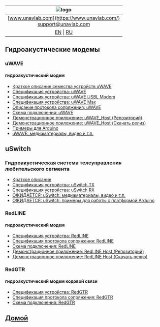 
| ![logo](https://ucnl.github.io/documentation/sm_logo.png) |
| :---: |
| [www.unavlab.com](https://www.unavlab.com/) <br/> [support@unavlab.com](mailto:support@unavlab.com) |
| [EN](underwater_acoustic_modems_en.md) \| [RU](underwater_acoustic_modems_ru.md) |

## Гидроакустические модемы
### uWAVE
#### гидроакустический модем
* [Краткое описание семества устройств uWAVE](/documentation/RU/uWAVE/uWAVE_Family_ru.md)
* [Спецификация устройства: uWAVE](/documentation/RU/uWAVE/uWAVE_Specification_ru.md)
* [Спецификация устройства: uWAVE USBL Modem](/documentation/RU/uWAVE/uWAVE_USBL_Modem_Specification_ru.md)
* [Спецификация устройства: uWAVE Max](/documentation/RU/uWAVE/uWAVE_Max_Specification_ru.md)
* [Описание протокола сопряжения: uWAVE](/documentation/RU/uWAVE/uWAVE_Protocol_Specification_ru.md)
* [Схема подключения: uWAVE](/documentation/RU/uWAVE/uWAVE_wiring_diagram_ru.md)
* [Демонстрационное приложение: uWAVE_Host (Репозиторий)](https://github.com/ucnl/uWAVE_Host)
* [Демонстрационное приложение: uWAVE_Host (Скачать релиз)](https://github.com/ucnl/uWAVE_Host/releases/download/1.0/uWAVE_Host.zip)
* [Примеры для Arduino](https://github.com/ucnl/uWAVE_Arduino)
* [uWAVE: медиаматериалы, видео и т.п.](/documentation/RU/uWAVE/media)

## uSwitch
### Гидроакустическая система телеуправления любительского сегмента
* [Краткое описание](/documentation/RU/uSwitch/uSwitch_DataBrief_ru.md)
* [Спецификация устройства: uSwitch TX](/documentation/RU/uSwitch/uSwitch_TX_Specification_ru.md)
* [Спецификация устройства: uSwitch RX](/documentation/RU/uSwitch/uSwitch_RX_Specification_ru.md)
* [ОЖИДАЕТСЯ: uSwitch: медиаматериалы, видео и т.п.](/documentation/RU/uSwitch/media)
* [ОЖИДАЕТСЯ: uSwitch: примеры для работы с платформой Arduino]()

### RedLINE
#### гидроакустический модем
* [Спецификация устройства: RedLINE](/documentation/RU/RedLINE/RedLine_Specification_ru.md)
* [Спецификация протокола сопряжения: RedLINE](/documentation/RU/RedLINE/RedLINE_Protocol_Specifications_ru.md)
* [Схема подключения: RedLINE](/documentation/RU/RedLINE/RedLINE_wiring_diagram_ru.md)
* [Демонстрационное приложение: RedLINE Host (Репозиторий)](https://github.com/ucnl/RedLINE_Host)
* [Демонстрационное приложение: RedLINE Host (Скачать релиз)](https://github.com/ucnl/RedLINE_Host/releases/download/1.0/RedLINE_Host.zip)

### RedGTR
#### гидроакустический модем кодовой связи
* [Спецификация устройства: RedGTR](/documentation/RU/RedGTR/RedGTR_Specifications_ru.md)
* [Спецификация протокола сопряжения: RedGTR](/documentation/RU/RedGTR/RedGTR_Protocol_Specifications_ru.md)
* [Схема подключения: RedGTR](/documentation/redgtr_drawings_ru.png)

## [Домой](README_RU.md)
